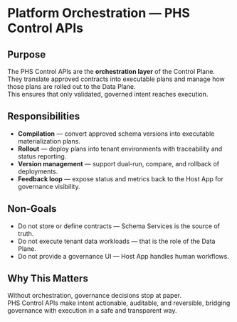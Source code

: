 # Platform Orchestration — PHS Control APIs

## Purpose
The PHS Control APIs are the **orchestration layer** of the Control Plane.  
They translate approved contracts into executable plans and manage how those plans are rolled out to the Data Plane.  
This ensures that only validated, governed intent reaches execution.

## Responsibilities
- **Compilation** — convert approved schema versions into executable materialization plans.  
- **Rollout** — deploy plans into tenant environments with traceability and status reporting.  
- **Version management** — support dual-run, compare, and rollback of deployments.  
- **Feedback loop** — expose status and metrics back to the Host App for governance visibility.

## Non-Goals
- Do not store or define contracts — Schema Services is the source of truth.  
- Do not execute tenant data workloads — that is the role of the Data Plane.  
- Do not provide a governance UI — Host App handles human workflows.

## Why This Matters
Without orchestration, governance decisions stop at paper.  
PHS Control APIs make intent actionable, auditable, and reversible, bridging governance with execution in a safe and transparent way.
